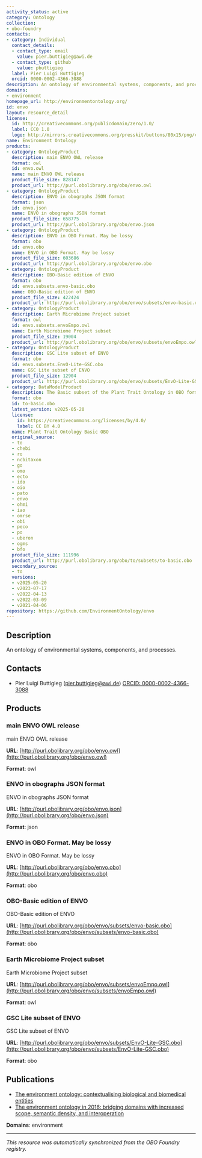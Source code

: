 ```yaml
---
activity_status: active
category: Ontology
collection:
- obo-foundry
contacts:
- category: Individual
  contact_details:
  - contact_type: email
    value: pier.buttigieg@awi.de
  - contact_type: github
    value: pbuttigieg
  label: Pier Luigi Buttigieg
  orcid: 0000-0002-4366-3088
description: An ontology of environmental systems, components, and processes.
domains:
- environment
homepage_url: http://environmentontology.org/
id: envo
layout: resource_detail
license:
  id: http://creativecommons.org/publicdomain/zero/1.0/
  label: CC0 1.0
  logo: http://mirrors.creativecommons.org/presskit/buttons/80x15/png/cc-zero.png
name: Environment Ontology
products:
- category: OntologyProduct
  description: main ENVO OWL release
  format: owl
  id: envo.owl
  name: main ENVO OWL release
  product_file_size: 828147
  product_url: http://purl.obolibrary.org/obo/envo.owl
- category: OntologyProduct
  description: ENVO in obographs JSON format
  format: json
  id: envo.json
  name: ENVO in obographs JSON format
  product_file_size: 658775
  product_url: http://purl.obolibrary.org/obo/envo.json
- category: OntologyProduct
  description: ENVO in OBO Format. May be lossy
  format: obo
  id: envo.obo
  name: ENVO in OBO Format. May be lossy
  product_file_size: 603686
  product_url: http://purl.obolibrary.org/obo/envo.obo
- category: OntologyProduct
  description: OBO-Basic edition of ENVO
  format: obo
  id: envo.subsets.envo-basic.obo
  name: OBO-Basic edition of ENVO
  product_file_size: 422424
  product_url: http://purl.obolibrary.org/obo/envo/subsets/envo-basic.obo
- category: OntologyProduct
  description: Earth Microbiome Project subset
  format: owl
  id: envo.subsets.envoEmpo.owl
  name: Earth Microbiome Project subset
  product_file_size: 19004
  product_url: http://purl.obolibrary.org/obo/envo/subsets/envoEmpo.owl
- category: OntologyProduct
  description: GSC Lite subset of ENVO
  format: obo
  id: envo.subsets.EnvO-Lite-GSC.obo
  name: GSC Lite subset of ENVO
  product_file_size: 12904
  product_url: http://purl.obolibrary.org/obo/envo/subsets/EnvO-Lite-GSC.obo
- category: DataModelProduct
  description: The Basic subset of the Plant Trait Ontology in OBO format
  format: obo
  id: to-basic.obo
  latest_version: v2025-05-20
  license:
    id: https://creativecommons.org/licenses/by/4.0/
    label: CC BY 4.0
  name: Plant Trait Ontology Basic OBO
  original_source:
  - to
  - chebi
  - ro
  - ncbitaxon
  - go
  - omo
  - ecto
  - ido
  - oio
  - pato
  - envo
  - ohmi
  - iao
  - omrse
  - obi
  - peco
  - po
  - uberon
  - ogms
  - bfo
  product_file_size: 111996
  product_url: http://purl.obolibrary.org/obo/to/subsets/to-basic.obo
  secondary_source:
  - to
  versions:
  - v2025-05-20
  - v2023-07-17
  - v2022-04-13
  - v2022-03-09
  - v2021-04-06
repository: https://github.com/EnvironmentOntology/envo
---
```

## Description

An ontology of environmental systems, components, and processes.

## Contacts

- Pier Luigi Buttigieg (pier.buttigieg@awi.de) [ORCID: 0000-0002-4366-3088](https://orcid.org/0000-0002-4366-3088)

## Products

### main ENVO OWL release

main ENVO OWL release

**URL**: [http://purl.obolibrary.org/obo/envo.owl](http://purl.obolibrary.org/obo/envo.owl)

**Format**: owl

### ENVO in obographs JSON format

ENVO in obographs JSON format

**URL**: [http://purl.obolibrary.org/obo/envo.json](http://purl.obolibrary.org/obo/envo.json)

**Format**: json

### ENVO in OBO Format. May be lossy

ENVO in OBO Format. May be lossy

**URL**: [http://purl.obolibrary.org/obo/envo.obo](http://purl.obolibrary.org/obo/envo.obo)

**Format**: obo

### OBO-Basic edition of ENVO

OBO-Basic edition of ENVO

**URL**: [http://purl.obolibrary.org/obo/envo/subsets/envo-basic.obo](http://purl.obolibrary.org/obo/envo/subsets/envo-basic.obo)

**Format**: obo

### Earth Microbiome Project subset

Earth Microbiome Project subset

**URL**: [http://purl.obolibrary.org/obo/envo/subsets/envoEmpo.owl](http://purl.obolibrary.org/obo/envo/subsets/envoEmpo.owl)

**Format**: owl

### GSC Lite subset of ENVO

GSC Lite subset of ENVO

**URL**: [http://purl.obolibrary.org/obo/envo/subsets/EnvO-Lite-GSC.obo](http://purl.obolibrary.org/obo/envo/subsets/EnvO-Lite-GSC.obo)

**Format**: obo

## Publications

- [The environment ontology: contextualising biological and biomedical entities](https://doi.org/10.1186/2041-1480-4-43)
- [The environment ontology in 2016: bridging domains with increased scope, semantic density, and interoperation](https://doi.org/10.1186/s13326-016-0097-6)

**Domains**: environment

---

*This resource was automatically synchronized from the OBO Foundry registry.*